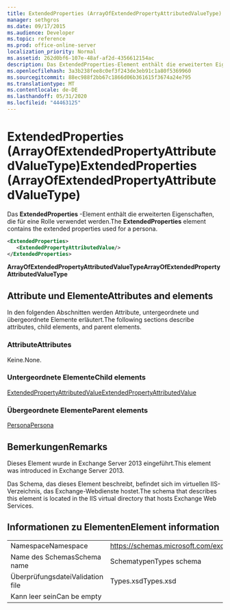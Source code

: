 ```yaml
---
title: ExtendedProperties (ArrayOfExtendedPropertyAttributedValueType)
manager: sethgros
ms.date: 09/17/2015
ms.audience: Developer
ms.topic: reference
ms.prod: office-online-server
localization_priority: Normal
ms.assetid: 262d0bf6-107e-48af-af2d-4356612154ac
description: Das ExtendedProperties-Element enthält die erweiterten Eigenschaften, die für eine Rolle verwendet werden.
ms.openlocfilehash: 3a3b238fee8c0ef3f243de3eb91c1a80f5369960
ms.sourcegitcommit: 88ec988f2bb67c1866d06b361615f3674a24e795
ms.translationtype: MT
ms.contentlocale: de-DE
ms.lasthandoff: 05/31/2020
ms.locfileid: "44463125"
---
```

# <a name="extendedproperties-arrayofextendedpropertyattributedvaluetype"></a><span data-ttu-id="b7f88-103">ExtendedProperties (ArrayOfExtendedPropertyAttributedValueType)</span><span class="sxs-lookup"><span data-stu-id="b7f88-103">ExtendedProperties (ArrayOfExtendedPropertyAttributedValueType)</span></span>

<span data-ttu-id="b7f88-104">Das **ExtendedProperties** -Element enthält die erweiterten Eigenschaften, die für eine Rolle verwendet werden.</span><span class="sxs-lookup"><span data-stu-id="b7f88-104">The **ExtendedProperties** element contains the extended properties used for a persona.</span></span> 
  
```XML
<ExtendedProperties>
   <ExtendedPropertyAttributedValue/>
</ExtendedProperties>
```

 <span data-ttu-id="b7f88-105">**ArrayOfExtendedPropertyAttributedValueType**</span><span class="sxs-lookup"><span data-stu-id="b7f88-105">**ArrayOfExtendedPropertyAttributedValueType**</span></span>
## <a name="attributes-and-elements"></a><span data-ttu-id="b7f88-106">Attribute und Elemente</span><span class="sxs-lookup"><span data-stu-id="b7f88-106">Attributes and elements</span></span>

<span data-ttu-id="b7f88-107">In den folgenden Abschnitten werden Attribute, untergeordnete und übergeordnete Elemente erläutert.</span><span class="sxs-lookup"><span data-stu-id="b7f88-107">The following sections describe attributes, child elements, and parent elements.</span></span>
  
### <a name="attributes"></a><span data-ttu-id="b7f88-108">Attribute</span><span class="sxs-lookup"><span data-stu-id="b7f88-108">Attributes</span></span>

<span data-ttu-id="b7f88-109">Keine.</span><span class="sxs-lookup"><span data-stu-id="b7f88-109">None.</span></span>
  
### <a name="child-elements"></a><span data-ttu-id="b7f88-110">Untergeordnete Elemente</span><span class="sxs-lookup"><span data-stu-id="b7f88-110">Child elements</span></span>

[<span data-ttu-id="b7f88-111">ExtendedPropertyAttributedValue</span><span class="sxs-lookup"><span data-stu-id="b7f88-111">ExtendedPropertyAttributedValue</span></span>](extendedpropertyattributedvalue.md)
  
### <a name="parent-elements"></a><span data-ttu-id="b7f88-112">Übergeordnete Elemente</span><span class="sxs-lookup"><span data-stu-id="b7f88-112">Parent elements</span></span>

[<span data-ttu-id="b7f88-113">Persona</span><span class="sxs-lookup"><span data-stu-id="b7f88-113">Persona</span></span>](persona.md)
  
## <a name="remarks"></a><span data-ttu-id="b7f88-114">Bemerkungen</span><span class="sxs-lookup"><span data-stu-id="b7f88-114">Remarks</span></span>

<span data-ttu-id="b7f88-115">Dieses Element wurde in Exchange Server 2013 eingeführt.</span><span class="sxs-lookup"><span data-stu-id="b7f88-115">This element was introduced in Exchange Server 2013.</span></span>
  
<span data-ttu-id="b7f88-116">Das Schema, das dieses Element beschreibt, befindet sich im virtuellen IIS-Verzeichnis, das Exchange-Webdienste hostet.</span><span class="sxs-lookup"><span data-stu-id="b7f88-116">The schema that describes this element is located in the IIS virtual directory that hosts Exchange Web Services.</span></span>
  
## <a name="element-information"></a><span data-ttu-id="b7f88-117">Informationen zu Elementen</span><span class="sxs-lookup"><span data-stu-id="b7f88-117">Element information</span></span>

|||
|:-----|:-----|
|<span data-ttu-id="b7f88-118">Namespace</span><span class="sxs-lookup"><span data-stu-id="b7f88-118">Namespace</span></span>  <br/> |https://schemas.microsoft.com/exchange/services/2006/types  <br/> |
|<span data-ttu-id="b7f88-119">Name des Schemas</span><span class="sxs-lookup"><span data-stu-id="b7f88-119">Schema name</span></span>  <br/> |<span data-ttu-id="b7f88-120">Schematypen</span><span class="sxs-lookup"><span data-stu-id="b7f88-120">Types schema</span></span>  <br/> |
|<span data-ttu-id="b7f88-121">Überprüfungsdatei</span><span class="sxs-lookup"><span data-stu-id="b7f88-121">Validation file</span></span>  <br/> |<span data-ttu-id="b7f88-122">Types.xsd</span><span class="sxs-lookup"><span data-stu-id="b7f88-122">Types.xsd</span></span>  <br/> |
|<span data-ttu-id="b7f88-123">Kann leer sein</span><span class="sxs-lookup"><span data-stu-id="b7f88-123">Can be empty</span></span>  <br/> ||
   

